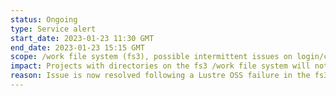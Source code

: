 ```yaml
---
status: Ongoing
type: Service alert
start_date: 2023-01-23 11:30 GMT
end_date: 2023-01-23 15:15 GMT
scope: /work file system (fs3), possible intermittent issues on login/compute nodes
impact: Projects with directories on the fs3 /work file system will not be allowed to run jobs (as the resources may just be wasted) and may see that some data is inaccessible. Users may seem occaissional issues on login/compute nodes as they try to access the failed OSS. You can check which file system your work directory is on by navigating to the location and using the command <tt>readlink -f .</tt>
reason: Issue is now resolved following a Lustre OSS failure in the fs3 /work file system
---
```

